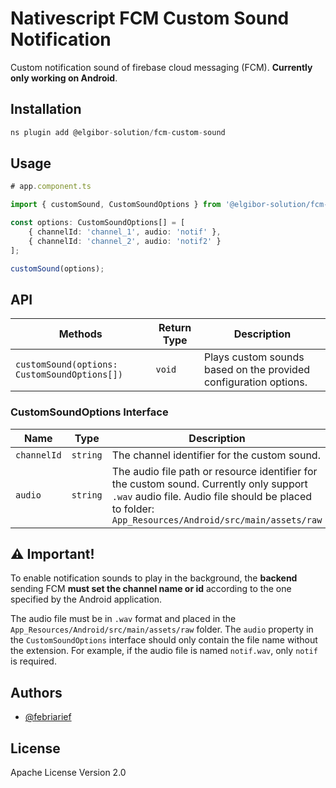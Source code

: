 # Nativescript FCM Custom Sound Notification
Custom notification sound of firebase cloud messaging (FCM). <b>Currently only working on Android</b>.

## Installation
```javascript
ns plugin add @elgibor-solution/fcm-custom-sound
```

## Usage
```typescript
# app.component.ts

import { customSound, CustomSoundOptions } from '@elgibor-solution/fcm-custom-sound';

const options: CustomSoundOptions[] = [
    { channelId: 'channel_1', audio: 'notif' },
    { channelId: 'channel_2', audio: 'notif2' }
];

customSound(options);
```

## API
| Methods                   | Return Type | Description |
| ------------------------- | --------    | ----------- |
| `customSound(options: CustomSoundOptions[])` | `void` | Plays custom sounds based on the provided configuration options. |

### CustomSoundOptions Interface
| Name                   | Type | Description |
| ---------------------- | --------    | ----------- |
| `channelId`            | `string` | The channel identifier for the custom sound.|
| `audio`                | `string` | The audio file path or resource identifier for the custom sound. Currently only support `.wav` audio file. Audio file should be placed to folder: `App_Resources/Android/src/main/assets/raw`|

## ⚠️ Important!
To enable notification sounds to play in the background, the <b>backend</b> sending FCM <b>must set the channel name or id</b> according to the one specified by the Android application. <p>
The audio file must be in `.wav` format and placed in the `App_Resources/Android/src/main/assets/raw` folder.
The `audio` property in the `CustomSoundOptions` interface should only contain the file name without the extension. For example, if the audio file is named `notif.wav`, only `notif` is required.

## Authors
- [@febriarief](https://www.github.com/febriarief)

## License
Apache License Version 2.0